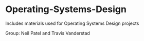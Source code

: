 # Operating-Systems-Design
Includes materials used for Operating Systems Design projects 

Group: Neil Patel and Travis Vanderstad
